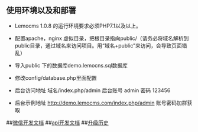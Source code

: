 ## 使用环境以及和部署  
 + Lemocms 1.0.8 的运行环境要求必须PHP7.1以及以上。
    
 + 配置apache，nginx 虚拟目录，把根目录指向public/（请务必将域名解析到public目录，通过域名来访问项目。用“域名+public”来访问，会导致页面错乱）
 
 + 导入public 下的数据库demo.lemocns.sql数据库
 
 + 修改config/database.php里面配置

 + 后台访问地址 域名/index.php/admin 后台账号 admin 密码 123456

 + 后台示例地址 http://demo.lemocms.com/index.php/admin   账号密码加群获取




##[微信开发文档](developer-wechat.md)
##[api开发文档](developer-api.md)
##[升级历史](start-log.md)


